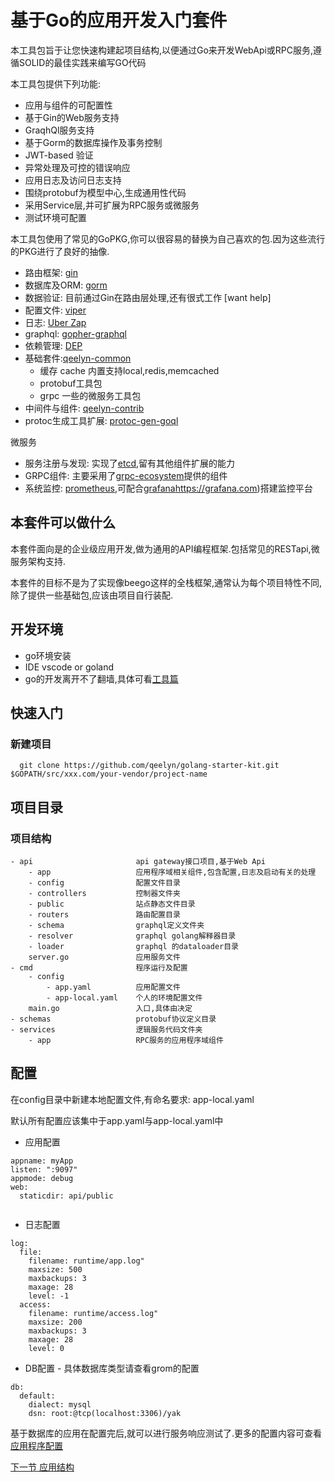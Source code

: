 基于Go的应用开发入门套件
========================

本工具包旨于让您快速构建起项目结构,以便通过Go来开发WebApi或RPC服务,遵循SOLID的最佳实践来编写GO代码

本工具包提供下列功能:

* 应用与组件的可配置性
* 基于Gin的Web服务支持
* GraqhQl服务支持
* 基于Gorm的数据库操作及事务控制
* JWT-based 验证
* 异常处理及可控的错误响应
* 应用日志及访问日志支持
* 围绕protobuf为模型中心,生成通用性代码
* 采用Service层,并可扩展为RPC服务或微服务
* 测试环境可配置

本工具包使用了常见的GoPKG,你可以很容易的替换为自己喜欢的包.因为这些流行的PKG进行了良好的抽像.

* 路由框架: [gin](http://github.com/gin-gonic/gin)
* 数据库及ORM: [gorm](http://github.com/jinzhu/gorm)
* 数据验证: 目前通过Gin在路由层处理,还有很式工作 [want help]
* 配置文件: [viper](http://github.com/spf13/viper)
* 日志: [Uber Zap](http://go.uber.org/zap)
* graphql: [gopher-graphql](github.com/graph-gophers/graphql-go)
* 依赖管理: [DEP](https://golang.github.io/dep/docs/introduction.html)
* 基础套件:[qeelyn-common](http://github.com/qeelyn/go-common)
  - 缓存 cache 内置支持local,redis,memcached
  - protobuf工具包
  - grpc 一些的微服务工具包
* 中间件与组件: [qeelyn-contrib](http://github.com/qeelyn/gin-contrib)
* protoc生成工具扩展: [protoc-gen-goql](http://github.com/tsingsun/protoc-gen-goql)

微服务

* 服务注册与发现: 实现了[etcd](https://github.com/coreos/etcd),留有其他组件扩展的能力
* GRPC组件: 主要采用了[grpc-ecosystem](https://github.com/grpc-ecosystem)提供的组件
* 系统监控: [prometheus](https://prometheus.io),可配合[grafana]()https://grafana.com)搭建监控平台

本套件可以做什么
----------------

本套件面向是的企业级应用开发,做为通用的API编程框架.包括常见的RESTapi,微服务架构支持.

本套件的目标不是为了实现像beego这样的全栈框架,通常认为每个项目特性不同,除了提供一些基础包,应该由项目自行装配.

开发环境
---------

- go环境安装
- IDE vscode or goland
- go的开发离开不了翻墙,具体可看[工具篇](tools.md)  

快速入门
---------
### 新建项目
```
  git clone https://github.com/qeelyn/golang-starter-kit.git $GOPATH/src/xxx.com/your-vendor/project-name
```

项目目录
----------
### 项目结构

```
- api                       api gateway接口项目,基于Web Api
    - app                   应用程序域相关组件,包含配置,日志及启动有关的处理
    - config                配置文件目录
    - controllers           控制器文件夹
    - public                站点静态文件目录
    - routers               路由配置目录
    - schema                graphql定义文件夹
    - resolver              graphql golang解释器目录
    - loader                graphql 的dataloader目录
    server.go               应用服务文件
- cmd                       程序运行及配置
    - config
        - app.yaml          应用配置文件
        - app-local.yaml    个人的环境配置文件
    main.go                 入口,具体由决定
- schemas                   protobuf协议定义目录
- services                  逻辑服务代码文件夹
    - app                   RPC服务的应用程序域组件
```
配置
---------

在config目录中新建本地配置文件,有命名要求: app-local.yaml

默认所有配置应该集中于app.yaml与app-local.yaml中

* 应用配置
```
appname: myApp
listen: ":9097"
appmode: debug
web:
  staticdir: api/public
  
```

* 日志配置
```
log:
  file:
    filename: runtime/app.log"
    maxsize: 500
    maxbackups: 3
    maxage: 28
    level: -1
  access:
    filename: runtime/access.log"
    maxsize: 200
    maxbackups: 3
    maxage: 28
    level: 0

```
* DB配置 - 具体数据库类型请查看grom的配置
```
db:
  default:
    dialect: mysql
    dsn: root:@tcp(localhost:3306)/yak
```

基于数据库的应用在配置完后,就可以进行服务响应测试了.更多的配置内容可查看[应用程序配置](./docs/application.md)

[下一节 应用结构](./docs/application.md)